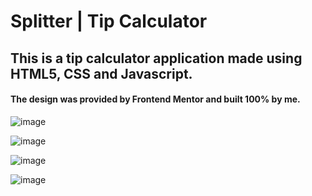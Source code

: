 # Splitter | Tip Calculator
## This is a tip calculator application made using HTML5, CSS and Javascript.
#### The design was provided by Frontend Mentor and built 100% by me.

![image](https://user-images.githubusercontent.com/88689628/142744568-e2350b5c-5f9b-408f-9fea-94aa4b5cb987.png)

![image](https://user-images.githubusercontent.com/88689628/142744591-2635bdba-7ceb-4a8e-a688-ccb5f2d691f4.png)

![image](https://user-images.githubusercontent.com/88689628/142744599-42f365ba-da60-4058-80fa-c09b238f7acb.png)

![image](https://user-images.githubusercontent.com/88689628/142744684-60c934c3-723c-42ba-ae18-b805e3a52009.png)
